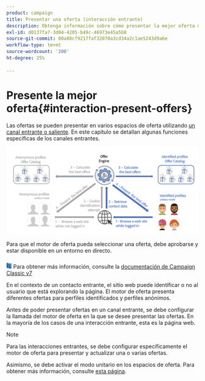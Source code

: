 ```yaml
---
product: campaign
title: Presentar una oferta (interacción entrante)
description: Obtenga información sobre cómo presentar la mejor oferta mediante el módulo Campaign Interaction
exl-id: d0137fa7-3d04-4205-b49c-46973e45a5b8
source-git-commit: 00a88cf9217faf32070a3cd34a2c1ae5243d9a6e
workflow-type: tm+mt
source-wordcount: '200'
ht-degree: 25%

---
```


# Presente la mejor oferta{#interaction-present-offers}

Las ofertas se pueden presentar en varios espacios de oferta utilizando [un canal entrante o saliente](interaction-architecture.md#interaction-types). En este capítulo se detallan algunas funciones específicas de los canales entrantes.

![](assets/inbound-interactions.png)

Para que el motor de oferta pueda seleccionar una oferta, debe aprobarse y estar disponible en un entorno en directo.

![](../assets/do-not-localize/book.png) Para obtener más información, consulte la [documentación de Campaign Classic v7](https://experienceleague.adobe.com/docs/campaign-classic/using/managing-offers/managing-an-offer-catalog/approving-and-activating-an-offer.html?lang=en#approving-offer-content)

En el contexto de un contacto entrante, el sitio web puede identificar o no al usuario que está explorando la página. El motor de oferta presenta diferentes ofertas para perfiles identificados y perfiles anónimos.

Antes de poder presentar ofertas en un canal entrante, se debe configurar la llamada del motor de oferta en la que se desee presentar las ofertas. En la mayoría de los casos de una interacción entrante, esta es la página web.

>[!NOTE]
>
>Para las interacciones entrantes, se debe configurar específicamente el motor de oferta para presentar y actualizar una o varias ofertas.
>
>Asimismo, se debe activar el modo unitario en los espacios de oferta. Para obtener más información, consulte [esta página](interaction-offer-spaces.md).
